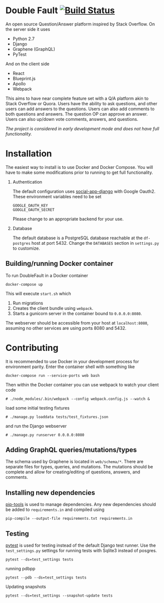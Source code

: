 # Double Fault [![Build Status](https://travis-ci.org/lawrlee/doublefault.svg?branch=master)](https://travis-ci.org/lawrlee/doublefault)

An open source Question/Answer platform inspired by Stack Overflow. On the server side it uses

- Python 2.7
- Django
- Graphene (GraphQL)
- PyTest

And on the client side

- React
- Blueprint.js
- Apollo
- Webpack

This aims to have near complete feature set with a Q/A platform akin to Stack Overflow or Quora. 
Users have the ability to ask questions, and other users can add answers to the questions. Users 
can also add comments to both questions and answers. The question OP can approve an answer. Users
can also up/down vote comments, answers, and questions. 

*The project is considered in early development mode and does not have full functionality.* 

# Installation

The easiest way to install is to use Docker and Docker Compose. You will have to make
some modifications prior to running to get full functionality.

1. Authentication

   The default configuration uses [social-app-django](https://github.com/python-social-auth/social-app-django) with Google Oauth2. These environment
   variables need to be set
   
   ```
   GOOGLE_OAUTH_KEY
   GOOGLE_OAUTH_SECRET
   ```
   
   Please change to an appropriate backend for your use.
   
2. Database

   The default database is a PostgreSQL database reachable at the `df-postgres` host at port 5432. Change
   the `DATABASES` section in `settings.py` to customize.

  
## Building/running Docker container

To run DoubleFault in a Docker container

```commandline
docker-compose up
```

This will execute `start.sh` which

1. Run migrations
1. Creates the client bundle using `webpack`.
1. Starts a gunicorn server in the container bound to `0.0.0.0:8080`.

The webserver should be accessible from your host at `localhost:8080`, assuming no
other services are using ports 8080 and 5432.

# Contributing

It is recommended to use Docker in your development process for environment parity. Enter
the container shell with something like

```commandline
docker-compose run --service-ports web bash
```

Then within the Docker container you can use webpack to watch your client code

```commandline
# ./node_modules/.bin/webpack --config webpack.config.js --watch &
```

load some initial testing fixtures

```commandline
# ./manage.py loaddata tests/test_fixtures.json
```

and run the Django webserver

```commandline
# ./manage.py runserver 0.0.0.0:8080
```

## Adding GraphQL queries/mutations/types

The schema used by Graphene is located in `web/schema/*`. There are separate files for 
types, queries, and mutations. The mutations should be complete and allow for creating/editing
of questions, answers, and comments. 

## Installing new dependencies

[pip-tools](https://github.com/jazzband/pip-tools) is used to manage dependencies. Any new 
dependencies should be added to `requirements.in` and compiled using

```commandline
pip-compile --output-file requirements.txt requirements.in
```

## Testing

[pytest](https://docs.pytest.org/en/latest/) is used for testing instead of the default Django test runner. Use the `test_settings.py` settings for running tests with Sqlite3 instead of posgres.

```commandline
pytest --ds=test_settings tests
```

running pdbpp

```commandline
pytest --pdb --ds=test_settings tests
```

Updating snapshots

```commandline
pytest --ds=test_settings --snapshot-update tests
```